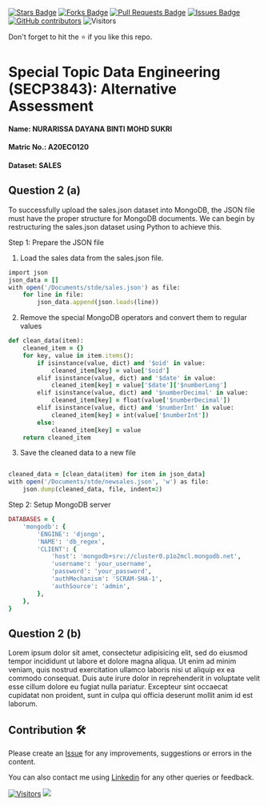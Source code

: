 <a href="https://github.com/drshahizan/SECP3843/stargazers"><img src="https://img.shields.io/github/stars/drshahizan/SECP3843" alt="Stars Badge"/></a>
<a href="https://github.com/drshahizan/SECP3843/network/members"><img src="https://img.shields.io/github/forks/drshahizan/SECP3843" alt="Forks Badge"/></a>
<a href="https://github.com/drshahizan/SECP3843/pulls"><img src="https://img.shields.io/github/issues-pr/drshahizan/SECP3843" alt="Pull Requests Badge"/></a>
<a href="https://github.com/drshahizan/SECP3843/issues"><img src="https://img.shields.io/github/issues/drshahizan/SECP3843" alt="Issues Badge"/></a>
<a href="https://github.com/drshahizan/SECP3843/graphs/contributors"><img alt="GitHub contributors" src="https://img.shields.io/github/contributors/drshahizan/SECP3843?color=2b9348"></a>
![Visitors](https://api.visitorbadge.io/api/visitors?path=https%3A%2F%2Fgithub.com%2Fdrshahizan%2FSECP3843&labelColor=%23d9e3f0&countColor=%23697689&style=flat)

Don't forget to hit the :star: if you like this repo.

# Special Topic Data Engineering (SECP3843): Alternative Assessment

#### Name: NURARISSA DAYANA BINTI MOHD SUKRI
#### Matric No.: A20EC0120
#### Dataset: SALES

## Question 2 (a)
To successfully upload the sales.json dataset into MongoDB, the JSON file must have the proper structure for MongoDB documents. We can begin by restructuring the sales.json dataset using Python to achieve this.

Step 1: Prepare the JSON file
1. Load the sales data from the sales.json file.
``` ruby
import json
json_data = []
with open('/Documents/stde/sales.json') as file:
    for line in file:
        json_data.append(json.loads(line))
```
2. Remove the special MongoDB operators and convert them to regular values
``` ruby
def clean_data(item):
    cleaned_item = {}
    for key, value in item.items():
        if isinstance(value, dict) and '$oid' in value:
            cleaned_item[key] = value['$oid']
        elif isinstance(value, dict) and '$date' in value:
            cleaned_item[key] = value['$date']['$numberLong']
        elif isinstance(value, dict) and '$numberDecimal' in value:
            cleaned_item[key] = float(value['$numberDecimal'])
        elif isinstance(value, dict) and '$numberInt' in value:
            cleaned_item[key] = int(value['$numberInt'])
        else:
            cleaned_item[key] = value
    return cleaned_item
```
3. Save the cleaned data to a new file
``` ruby

cleaned_data = [clean_data(item) for item in json_data]
with open('/Documents/stde/newsales.json', 'w') as file:
    json.dump(cleaned_data, file, indent=2)
```
Step 2: Setup MongoDB server
``` ruby
DATABASES = {
    'mongodb': {
        'ENGINE': 'djongo',
        'NAME': 'db_regex',
        'CLIENT': {
            'host': 'mongodb+srv://cluster0.p1o2mcl.mongodb.net',
            'username': 'your_username',
            'password': 'your_password',
            'authMechanism': 'SCRAM-SHA-1',
            'authSource': 'admin',
        },
    },
}
```

## Question 2 (b)
Lorem ipsum dolor sit amet, consectetur adipisicing elit, sed do eiusmod tempor incididunt ut labore et dolore magna aliqua. Ut enim ad minim veniam, quis nostrud exercitation ullamco laboris nisi ut aliquip ex ea commodo consequat. Duis aute irure dolor in reprehenderit in voluptate velit esse cillum dolore eu fugiat nulla pariatur. Excepteur sint occaecat cupidatat non proident, sunt in culpa qui officia deserunt mollit anim id est laborum.

## Contribution 🛠️
Please create an [Issue](https://github.com/drshahizan/special-topic-data-engineering/issues) for any improvements, suggestions or errors in the content.

You can also contact me using [Linkedin](https://www.linkedin.com/in/drshahizan/) for any other queries or feedback.

[![Visitors](https://api.visitorbadge.io/api/visitors?path=https%3A%2F%2Fgithub.com%2Fdrshahizan&labelColor=%23697689&countColor=%23555555&style=plastic)](https://visitorbadge.io/status?path=https%3A%2F%2Fgithub.com%2Fdrshahizan)
![](https://hit.yhype.me/github/profile?user_id=81284918)




